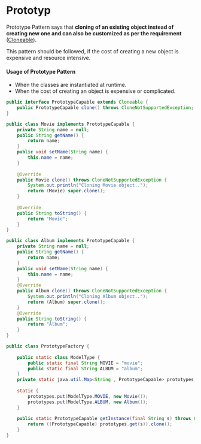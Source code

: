# Prototyp

Prototype Pattern says that **cloning of an existing object instead of creating new one and can also be customized as per the requirement** ([Cloneable](../../marker_interface/Cloneable.md)).

This pattern should be followed, if the cost of creating a new object is expensive and resource intensive.

#### Usage of Prototype Pattern

- When the classes are instantiated at runtime.
- When the cost of creating an object is expensive or complicated.

```java
public interface PrototypeCapable extends Cloneable {
    public PrototypeCapable clone() throws CloneNotSupportedException;
}
```

```java
public class Movie implements PrototypeCapable {
    private String name = null;
    public String getName() {
        return name;
    }
    public void setName(String name) {
        this.name = name;
    }
    
    @Override
    public Movie clone() throws CloneNotSupportedException {
        System.out.println("Cloning Movie object..");
        return (Movie) super.clone();
    }
    
    @Override
    public String toString() {
        return "Movie";
    }
}

public class Album implements PrototypeCapable {
    private String name = null;
    public String getName() {
        return name;
    }
    public void setName(String name) {
        this.name = name;
    }
    @Override
    public Album clone() throws CloneNotSupportedException {
        System.out.println("Cloning Album object..");
        return (Album) super.clone();
    }
    @Override
    public String toString() {
        return "Album";
    }
}


```

```java
public class PrototypeFactory {
    
    public static class ModelType {
        public static final String MOVIE = "movie";
        public static final String ALBUM = "album";
    }
    private static java.util.Map<String , PrototypeCapable> prototypes = new java.util.HashMap<String , PrototypeCapable>();
 
    static {
        prototypes.put(ModelType.MOVIE, new Movie());
        prototypes.put(ModelType.ALBUM, new Album());
    }
 
    public static PrototypeCapable getInstance(final String s) throws CloneNotSupportedException {
        return ((PrototypeCapable) prototypes.get(s)).clone();
    }
}
```

